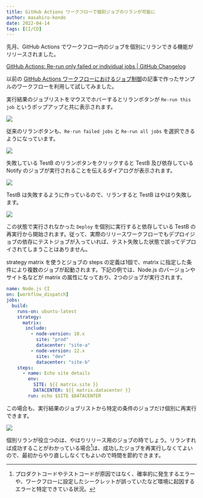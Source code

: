 ```yaml
---
title: GitHub Actions ワークフローで個別ジョブのリランが可能に
author: masahiro-kondo
date: 2022-04-14
tags: [CI/CD]
---
```


先月、GitHub Actions でワークフロー内のジョブを個別にリランできる機能がリリースされました。

[GitHub Actions&#058; Re-run only failed or individual jobs | GitHub Changelog](https://github.blog/changelog/2022-03-17-github-actions-re-run-only-failed-or-individual-jobs/)


以前の [GitHub Actions ワークフローにおけるジョブ制御](/blogs/2022/02/20/job-control-in-github-actions/)の記事で作ったサンプルのワークフローを利用して試してみました。


実行結果のジョブリストをマウスでホバーするとリランボタンが `Re-run this job` というポップアップと共に表示されます。

![](https://i.gyazo.com/329c5defc64fe0bee4a2924c88edc5c6.png)

従来のリランボタンも、`Re-run failed jobs` と `Re-run all jobs` を選択できるようになっています。

![](https://i.gyazo.com/adf6c58b2f93366fb83624d4a3e5f7a3.png)

失敗している TestB のリランボタンをクリックすると TestB 及び依存している Notify のジョブが実行されることを伝えるダイアログが表示されます。

![](https://i.gyazo.com/74136e0330b8db549fd049c3e0cee13f.png)

TestB は失敗するように作っているので、リランすると TestB はやはり失敗します。

![](https://i.gyazo.com/29fd5268302ef698d5fb64f1729d5262.png)

この状態で実行されなかった `Deploy` を個別に実行すると依存している TestB の再実行から開始されます。従って、実際のリリースワークフローでもデプロイジョブの依存にテストジョブが入っていれば、テスト失敗した状態で誤ってデプロイされてしまうことはありません。

strategy matrix を使うとジョブの steps の定義は1個で、matrix に指定した条件により複数のジョブが起動されます。下記の例では、Node.js のバージョンやサイト名などが matrix の属性になっており、2つのジョブが実行されます。

```yaml
name: Node.js CI
on: [workflow_dispatch]
jobs:
  build:
    runs-on: ubuntu-latest
    strategy:
      matrix:
       include:
         - node-version: 10.x
           site: "prod"
           datacenter: "site-a"
         - node-version: 12.x
           site: "dev"
           datacenter: "site-b"
    steps:
      - name: Echo site details
        env:
          SITE: ${{ matrix.site }}
          DATACENTER: ${{ matrix.datacenter }}
        run: echo $SITE $DATACENTER
```

この場合も、実行結果のジョブリストから特定の条件のジョブだけ個別に再実行できます。

![](https://i.gyazo.com/07be0b5aae5f5c6498385082f82d731c.png)

個別リランが役立つのは、やはりリリース用のジョブの時でしょう。リランすれば成功することがわかっている場合[^1]は、成功したジョブを再実行しなくてよいので、最初からやり直ししなくてもよいので時間を節約できます。

[^1]: プロダクトコードやテストコードが原因ではなく、確率的に発生するエラーや、ワークフローに設定したシークレットが誤っていたなど環境に起因するエラーと特定できている状況。
